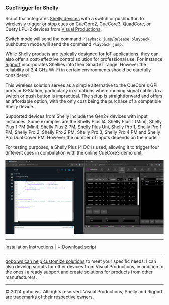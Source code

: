 ### CueTrigger for Shelly

Script that integrates [Shelly devices](https://www.shelly.com/) with a switch or pushbutton to wirelessly trigger or stop cues on CueCore2, CueCore3, QuadCore, or Cuety LPU-2 devices from [Visual Productions](https://www.visualproductions.nl/).

Switch mode will send the command `Playback jump`/`Release playback`, pushbutton mode will send the command `Playback jump`. 

While Shelly products are typically designed for IoT applications, they can also offer a cost-effective control solution for professional use. For instance [Rigport](https://rigport.com/) incorporates Shellies into their SmartVT range. However the reliability of 2,4 GHz Wi-Fi in certain environments should be carefully considered.

This wireless solution serves as a simple alternative to the CueCore's GPI ports or B-Station, particularly in situations where running signal cables to a switch or push button is impractical.
The setup is straightforward and offers an affordable option, with the only cost being the purchase of a compatible Shelly device.

Supported devices from Shelly include the Gen2+ devices with input instances. Some examples are the Shelly Plus I4, Shelly Plus 1 (Mini), Shelly Plus 1 PM (Mini), Shelly Plus 2 PM, Shelly Plus Uni, Shelly Pro 1, Shelly Pro 1 PM, Shelly Pro 2, Shelly Pro 2 PM, Shelly Pro 3, Shelly Pro 4 PM and Shelly Pro Dual Cover PM. However the number of inputs depends on the model.


For testing purposes, a Shelly Plus i4 DC is used, allowing it to trigger four different cues in combination with the online CueCore3 demo unit.

<img src="gfx/cuetrigger_for_shelly.gif" alt="CueTrigger for Shelly" width="1910" />

---
[Installation Instructions](https://github.com/gobo-ws/cuetrigger-for-shelly/wiki/CueTrigger-for-Shelly-%E2%80%90-Installation-Instructions) | ↓ [Download script](https://raw.githubusercontent.com/gobo-ws/cuetrigger-for-shelly/refs/heads/main/script/cuetrigger-for-shelly.js)

---

[gobo.ws can help customize solutions](mailto:hello@gobo.ws) to meet your specific needs. I can also develop scripts for other devices from Visual Productions, in addition to the ones I already support and create solutions for products from other manufacturers.


---

© 2024 gobo.ws. All rights reserved.
Visual Productions, Shelly and Rigport are trademarks of their respective owners.
